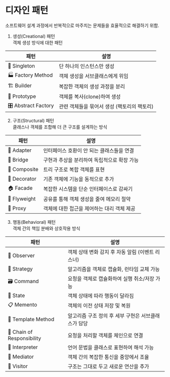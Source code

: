 # 디자인 패턴
소프트웨어 설계 과정에서 반복적으로 마주치는 문제들을 효율적으로 해결하기 위함. <br>


1. 생성(Creational) 패턴 <br>
객체 생성 방식에 대한 패턴


| 패턴                  | 설명                        |
| ------------------- | ------------------------- |
| 🧱 Singleton        | 단 하나의 인스턴스만 생성            |
| 🏭 Factory Method   | 객체 생성을 서브클래스에게 위임         |
| 🏗 Builder          | 복잡한 객체의 생성 과정을 분리         |
| 🌱 Prototype        | 객체를 복사(clone)하여 생성        |
| 🎛 Abstract Factory | 관련 객체들을 묶어서 생성 (팩토리의 팩토리) |


2. 구조(Structural) 패턴<br>
클래스나 객체를 조합해 더 큰 구조를 설계하는 방식

| 패턴           | 설명                       |
| ------------ | ------------------------ |
| 🔌 Adapter   | 인터페이스 호환이 안 되는 클래스들을 연결  |
| 🌉 Bridge    | 구현과 추상을 분리하여 독립적으로 확장 가능 |
| 🌳 Composite | 트리 구조로 복합 객체를 표현         |
| 🎨 Decorator | 기존 객체에 기능을 동적으로 추가       |
| 🏠 Facade    | 복잡한 시스템을 단순 인터페이스로 감싸기   |
| 🧬 Flyweight | 공유를 통해 객체 생성을 줄여 메모리 절약  |
| 🔗 Proxy     | 객체에 대한 접근을 제어하는 대리 객체 제공 |

3. 행동(Behavioral) 패턴<br>
객체 간의 책임 분배와 상호작용 방식

| 패턴                         | 설명                            |
| -------------------------- | ----------------------------- |
| 👀 Observer                | 객체 상태 변화 감지 후 자동 알림 (이벤트 리스너) |
| 🧠 Strategy                | 알고리즘을 객체로 캡슐화, 런타임 교체 가능      |
| 🗃 Command                 | 요청을 객체로 캡슐화하여 실행 취소/저장 가능     |
| 🔄 State                   | 객체 상태에 따라 행동이 달라짐             |
| 📋 Memento                 | 객체의 이전 상태 저장 및 복원             |
| 📑 Template Method         | 알고리즘 구조 정의 후 세부 구현은 서브클래스가 담당 |
| 🧭 Chain of Responsibility | 요청을 처리할 객체를 체인으로 연결           |
| 🧩 Interpreter             | 언어 문법을 클래스로 표현하여 해석 가능        |
| 🤝 Mediator                | 객체 간의 복잡한 통신을 중앙에서 조율         |
| 🧍 Visitor                 | 구조는 그대로 두고 새로운 연산을 추가         |



